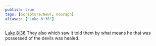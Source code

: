 ```yaml
---
publish: true
tags: [Scripture/NewT, noGraph]
aliases: ["Luke 8:36"]
---
```

[Luke 8:36](https://churchofjesuschrist.org/study/scriptures/nt/luke/8?lang=eng&id=p36#p36) They also which saw it told them by what means he that was possessed of the devils was healed.
